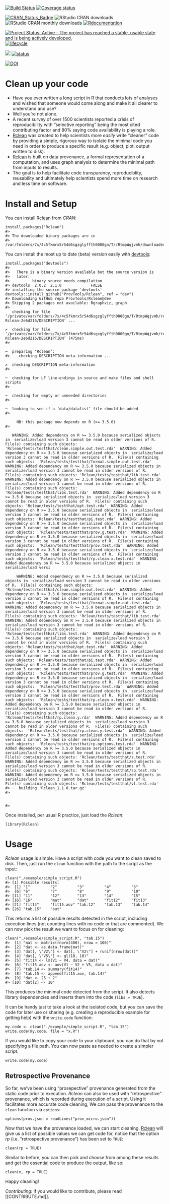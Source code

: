<!-- README.md is generated from README.Rmd. Please edit that file -->
<!-- # ijtiff  <img src="man/figures/logo.png" height="140" align="right"> -->
<!-- Code status -->
[![Build
Status](https://travis-ci.org/ProvTools/Rclean.svg?branch=master)](https://travis-ci.org/ProvTools/Rclean)
[![Coverage
status](https://codecov.io/gh/provtools/Rclean/branch/master/graph/badge.svg)](https://codecov.io/github/provtools/Rclean?branch=master)

<!-- R status -->
[![CRAN\_Status\_Badge](http://www.r-pkg.org/badges/version/Rclean)](https://cran.r-project.org/package=Rclean)
![RStudio CRAN
downloads](http://cranlogs.r-pkg.org/badges/grand-total/Rclean)
![RStudio CRAN monthly
downloads](http://cranlogs.r-pkg.org/badges/Rclean)
[![Rdocumentation](http://www.rdocumentation.org/badges/version/Rclean)](http://www.rdocumentation.org/packages/Rclean)

<!-- Dev status -->
[![Project Status: Active – The project has reached a stable, usable
state and is being actively
developed.](http://www.repostatus.org/badges/latest/active.svg)](http://www.repostatus.org/#active)
[![lifecycle](https://img.shields.io/badge/lifecycle-maturing-blue.svg)](https://www.tidyverse.org/lifecycle/#maturing)

<!-- Package Review -->
[![](https://badges.ropensci.org/300_status.svg)](https://github.com/ropensci/onboarding/issues/300)
[![status](http://joss.theoj.org/papers/334d80d5508056dc6e7e17c6fd3ed5a6/status.svg)](http://joss.theoj.org/papers/334d80d5508056dc6e7e17c6fd3ed5a6)

<!-- Archiving -->
[![DOI](https://zenodo.org/badge/102645585.svg)](https://zenodo.org/badge/latestdoi/102645585)

Clean up your code
==================

-   Have you ever written a long script in R that conducts lots of
    analyses and wished that someone would come along and make it all
    clearer to understand and use?
-   Well you’re not alone.
-   A recent survey of over 1500 scientists reported a crisis of
    reproducibility with “selective reporting” being the most cited
    contributing factor and 80% saying code availability is playing a
    role.
-   [Rclean](https://github.com/ProvTools/Rclean) was created to help
    scientists more *easily* write “cleaner” code by providing a simple,
    rigorous way to isolate the minimal code you need in order to
    produce a specific result (e.g. object, plot, output written to
    disk).
-   [Rclean](https://github.com/ProvTools/Rclean) is built on data
    provenance, a formal representation of a computation, and uses graph
    analysis to determine the minimal path from inputs to results.
-   The goal is to help facilitate code transparency, reproduciblity,
    reusability and ultimately help scientists spend more time on
    research and less time on software.

Install and Setup
=================

You can install
[Rclean](https://cran.r-project.org/web/packages/Rclean/) from *CRAN*:

    install.packages("Rclean")
    #> 
    #> The downloaded binary packages are in
    #>  /var/folders/7x/4c5fkmrx5r54d6sgzglyffth0000gn/T//RtmpWqjvmh/downloaded_packages

You can install the most up to date (beta) version easily with
[devtools](https://github.com/hadley/devtools):

    install.packages("devtools")
    #> 
    #>   There is a binary version available but the source version is
    #>   later:
    #>          binary source needs_compilation
    #> devtools  2.0.2  2.1.0             FALSE
    #> installing the source package 'devtools'
    devtools::install_github("ProvTools/Rclean", ref = "dev")
    #> Downloading GitHub repo ProvTools/Rclean@dev
    #> Skipping 2 packages not available: Rgraphviz, graph
    #>   
       checking for file ‘/private/var/folders/7x/4c5fkmrx5r54d6sgzglyffth0000gn/T/RtmpWqjvmh/remotes6cf364f911d/ProvTools-Rclean-2e6d216/DESCRIPTION’ ...
      
    ✔  checking for file ‘/private/var/folders/7x/4c5fkmrx5r54d6sgzglyffth0000gn/T/RtmpWqjvmh/remotes6cf364f911d/ProvTools-Rclean-2e6d216/DESCRIPTION’ (475ms)
    #> 
      
    ─  preparing ‘Rclean’:
    #>    checking DESCRIPTION meta-information ...
      
    ✔  checking DESCRIPTION meta-information
    #> 
      
    ─  checking for LF line-endings in source and make files and shell scripts
    #> 
      
    ─  checking for empty or unneeded directories
    #> 
      
    ─  looking to see if a ‘data/datalist’ file should be added
    #> 
      
         NB: this package now depends on R (>= 3.5.0)
    #> 
      
       WARNING: Added dependency on R >= 3.5.0 because serialized objects in  serialize/load version 3 cannot be read in older versions of R.  File(s) containing such objects:  'Rclean/tests/testthat/clean.simple.out.test.rda'  WARNING: Added dependency on R >= 3.5.0 because serialized objects in  serialize/load version 3 cannot be read in older versions of R.  File(s) containing such objects:  'Rclean/tests/testthat/format.simple.out.test.rda'  WARNING: Added dependency on R >= 3.5.0 because serialized objects in  serialize/load version 3 cannot be read in older versions of R.  File(s) containing such objects: 'Rclean/tests/testthat/lib.test.rda'  WARNING: Added dependency on R >= 3.5.0 because serialized objects in  serialize/load version 3 cannot be read in older versions of R.  File(s) containing such objects:  'Rclean/tests/testthat/libs.test.rda'  WARNING: Added dependency on R >= 3.5.0 because serialized objects in  serialize/load version 3 cannot be read in older versions of R.  File(s) containing such objects: 'Rclean/tests/testthat/opt.test.rda'  WARNING: Added dependency on R >= 3.5.0 because serialized objects in  serialize/load version 3 cannot be read in older versions of R.  File(s) containing such objects: 'Rclean/tests/testthat/pi.test.rda'  WARNING: Added dependency on R >= 3.5.0 because serialized objects in  serialize/load version 3 cannot be read in older versions of R.  File(s) containing such objects:  'Rclean/tests/testthat/prov.g.test.rda'  WARNING: Added dependency on R >= 3.5.0 because serialized objects in  serialize/load version 3 cannot be read in older versions of R.  File(s) containing such objects:  'Rclean/tests/testthat/prov.test.rda'  WARNING: Added dependency on R >= 3.5.0 because serialized objects in  serialize/load version 3 cannot be read in older versions of R.  File(s) containing such objects:  'Rclean/tests/testthat/rp.clean.x.test.rda'  WARNING: Added dependency on R >= 3.5.0 because serialized objects in  serialize/load versi
      
         WARNING: Added dependency on R >= 3.5.0 because serialized objects in  serialize/load version 3 cannot be read in older versions of R.  File(s) containing such objects:  'Rclean/tests/testthat/clean.simple.out.test.rda'  WARNING: Added dependency on R >= 3.5.0 because serialized objects in  serialize/load version 3 cannot be read in older versions of R.  File(s) containing such objects:  'Rclean/tests/testthat/format.simple.out.test.rda'  WARNING: Added dependency on R >= 3.5.0 because serialized objects in  serialize/load version 3 cannot be read in older versions of R.  File(s) containing such objects: 'Rclean/tests/testthat/lib.test.rda'  WARNING: Added dependency on R >= 3.5.0 because serialized objects in  serialize/load version 3 cannot be read in older versions of R.  File(s) containing such objects:  'Rclean/tests/testthat/libs.test.rda'  WARNING: Added dependency on R >= 3.5.0 because serialized objects in  serialize/load version 3 cannot be read in older versions of R.  File(s) containing such objects: 'Rclean/tests/testthat/opt.test.rda'  WARNING: Added dependency on R >= 3.5.0 because serialized objects in  serialize/load version 3 cannot be read in older versions of R.  File(s) containing such objects: 'Rclean/tests/testthat/pi.test.rda'  WARNING: Added dependency on R >= 3.5.0 because serialized objects in  serialize/load version 3 cannot be read in older versions of R.  File(s) containing such objects:  'Rclean/tests/testthat/prov.g.test.rda'  WARNING: Added dependency on R >= 3.5.0 because serialized objects in  serialize/load version 3 cannot be read in older versions of R.  File(s) containing such objects:  'Rclean/tests/testthat/prov.test.rda'  WARNING: Added dependency on R >= 3.5.0 because serialized objects in  serialize/load version 3 cannot be read in older versions of R.  File(s) containing such objects:  'Rclean/tests/testthat/rp.clean.x.test.rda'  WARNING: Added dependency on R >= 3.5.0 because serialized objects in  serialize/load version 3 cannot be read in older versions of R.  File(s) containing such objects:  'Rclean/tests/testthat/rp.clean.y.rda'  WARNING: Added dependency on R >= 3.5.0 because serialized objects in  serialize/load version 3 cannot be read in older versions of R.  File(s) containing such objects:  'Rclean/tests/testthat/rp.clean.y.test.rda'  WARNING: Added dependency on R >= 3.5.0 because serialized objects in  serialize/load version 3 cannot be read in older versions of R.  File(s) containing such objects:  'Rclean/tests/testthat/rp.options.test.rda'  WARNING: Added dependency on R >= 3.5.0 because serialized objects in  serialize/load version 3 cannot be read in older versions of R.  File(s) containing such objects: 'Rclean/tests/testthat/s.test.rda'  WARNING: Added dependency on R >= 3.5.0 because serialized objects in  serialize/load version 3 cannot be read in older versions of R.  File(s) containing such objects: 'Rclean/tests/testthat/sp.test.rda'  WARNING: Added dependency on R >= 3.5.0 because serialized objects in  serialize/load version 3 cannot be read in older versions of R.  File(s) containing such objects: 'Rclean/tests/testthat/vl.test.rda'
    #> ─  building 'Rclean_1.1.0.tar.gz'
    #> 
      
       
    #> 

Once installed, per usual R practice, just load the *Rclean*:

    library(Rclean)

Usage
=====

*Rclean* usage is simple. Have a script with code you want to clean
saved to disk. Then, just run the `clean` function with the path to the
script as the input:

    clean("./example/simple_script.R")
    #> [1] Possible results:
    #>  [1] "1"         "2"         "3"         "4"         "5"        
    #>  [6] "6"         "7"         "8"         "9"         "10"       
    #> [11] "11"        "12"        "13"        "14"        "15"       
    #> [16] "16"        "mat"       "dat"       "fit12"     "fit13"    
    #> [21] "fit14"     "fit15.aov" "tab.12"    "tab.13"    "tab.14"   
    #> [26] "tab.15"    "out"

This returns a list of possible results detected in the script,
including execution lines (not counting lines with no code or that are
commented). We can now pick the result we want to focus on for cleaning:

    clean("./example/simple_script.R", "tab.15")
    #>  [1] "mat <- matrix(rnorm(400), nrow = 100)"            
    #>  [2] "dat <- as.data.frame(mat)"                        
    #>  [3] "dat[, \"V2\"] <- dat[, \"V2\"] + runif(nrow(dat))"
    #>  [4] "dat[, \"V5\"] <- gl(10, 10)"                      
    #>  [5] "fit14 <- lm(V1 ~ V4, data = dat)"                 
    #>  [6] "fit15.aov <- aov(V1 ~ V2 + V5, data = dat)"       
    #>  [7] "tab.14 <- summary(fit14)"                         
    #>  [8] "tab.15 <- append(fit15.aov, tab.14)"              
    #>  [9] "dat <- 25 + 2"                                    
    #> [10] "dat[2] <- 10"

This produces the minimal code detected from the script. It also detects
library dependencies and inserts them into the code (`libs = TRUE`).

It can be handy just to take a look at the isolated code, but you can
save the code for later use or sharing (e.g. creating a reproducible
example for getting help) with the `write.code` function:

    my.code <- clean("./example/simple_script.R", "tab.15")
    write.code(my.code, file = "x.R")

If you would like to copy your code to your clipboard, you can do that
by not specifying a file path. You can now paste as needed to create a
simpler script.

    write.code(my.code)

Retrospective Provenance
------------------------

So far, we’ve been using “prosepective” provenance generated from the
static code prior to execution. *Rclean* can also be used with
“retrospective” provenance, which is recorded during execution of a
script. Using it facilitates more accurate code cleaning, We can pass
the provenance to the `clean` function via `options`:

    options(prov.json = readLines("prov_micro.json"))

Now that we have the provenance loaded, we can start cleaning.
[Rclean](https://github.com/ProvTools/Rclean) will give us a list of
possible values we can get code for, notice that the option *rp* (i.e.
“retrospective provenance”) has been set to `TRUE`:

    clean(rp = TRUE)

Similar to before, you can then pick and choose from among these results
and get the essential code to produce the output, like so:

    clean(x, rp = TRUE)

Happy cleaning!

*Contributing*: if you would like to contribute, please read
\[\[CONTRIBUTE.md\]\].
